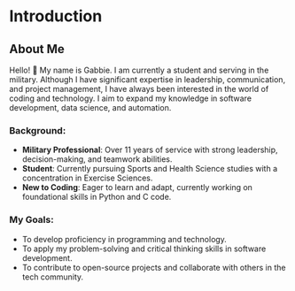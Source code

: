 # Introduction

## About Me

Hello! 👋 My name is Gabbie. I am currently a student and serving in the military. Although I have significant expertise in leadership, communication, and project management, I have always been interested in the world of coding and technology. I aim to expand my knowledge in software development, data science, and automation.

### Background:
- **Military Professional**: Over 11 years of service with strong leadership, decision-making, and teamwork abilities.
- **Student**: Currently pursuing Sports and Health Science studies with a concentration in Exercise Sciences.
- **New to Coding**: Eager to learn and adapt, currently working on foundational skills in Python and C code.

### My Goals:
- To develop proficiency in programming and technology.
- To apply my problem-solving and critical thinking skills in software development.
- To contribute to open-source projects and collaborate with others in the tech community.



<!--
**gabbiem04/gabbiem04** is a ✨ _special_ ✨ repository because its `README.md` (this file) appears on your GitHub profile.

Here are some ideas to get you started:

- 🔭 I’m currently working on ...
- 🌱 I’m currently learning ...
- 👯 I’m looking to collaborate on ...
- 🤔 I’m looking for help with ...
- 💬 Ask me about ...
- 📫 How to reach me: ...
- 😄 Pronouns: ...
- ⚡ Fun fact: ...
-->
